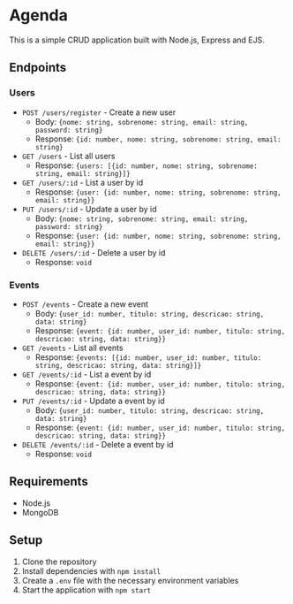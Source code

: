 # Agenda

This is a simple CRUD application built with Node.js, Express and EJS.

## Endpoints

### Users

- `POST /users/register` - Create a new user
  - Body: `{nome: string, sobrenome: string, email: string, password: string}`
  - Response: `{id: number, nome: string, sobrenome: string, email: string}`
- `GET /users` - List all users
  - Response: `{users: [{id: number, nome: string, sobrenome: string, email: string}]}`
- `GET /users/:id` - List a user by id
  - Response: `{user: {id: number, nome: string, sobrenome: string, email: string}}`
- `PUT /users/:id` - Update a user by id
  - Body: `{nome: string, sobrenome: string, email: string, password: string}`
  - Response: `{user: {id: number, nome: string, sobrenome: string, email: string}}`
- `DELETE /users/:id` - Delete a user by id
  - Response: `void`

### Events

- `POST /events` - Create a new event
  - Body: `{user_id: number, titulo: string, descricao: string, data: string}`
  - Response: `{event: {id: number, user_id: number, titulo: string, descricao: string, data: string}}`
- `GET /events` - List all events
  - Response: `{events: [{id: number, user_id: number, titulo: string, descricao: string, data: string}]}`
- `GET /events/:id` - List a event by id
  - Response: `{event: {id: number, user_id: number, titulo: string, descricao: string, data: string}}`
- `PUT /events/:id` - Update a event by id
  - Body: `{user_id: number, titulo: string, descricao: string, data: string}`
  - Response: `{event: {id: number, user_id: number, titulo: string, descricao: string, data: string}}`
- `DELETE /events/:id` - Delete a event by id
  - Response: `void`

## Requirements

- Node.js
- MongoDB

## Setup

1. Clone the repository
2. Install dependencies with `npm install`
3. Create a `.env` file with the necessary environment variables
4. Start the application with `npm start`
